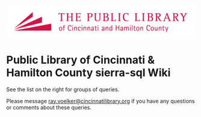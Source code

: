 ![PLCH_Logo_Horizontal_Red.png](https://raw.githubusercontent.com/plch/brand-and-logos/master/PLCH_Logo_Horizontal_Red.png "PLCH")

# **Public Library of Cincinnati & Hamilton County sierra-sql Wiki**

See the list on the right for groups of queries.

Please message ray.voelker@cincinnatilibrary.org if you have any questions or comments about these queries.
